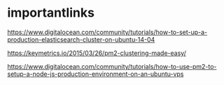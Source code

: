 # importantlinks

https://www.digitalocean.com/community/tutorials/how-to-set-up-a-production-elasticsearch-cluster-on-ubuntu-14-04

https://keymetrics.io/2015/03/26/pm2-clustering-made-easy/

https://www.digitalocean.com/community/tutorials/how-to-use-pm2-to-setup-a-node-js-production-environment-on-an-ubuntu-vps
